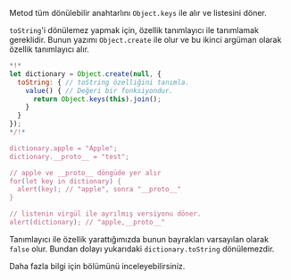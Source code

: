 
Metod tüm dönülebilir anahtarlını `Object.keys` ile alır ve listesini döner.

`toString`'i dönülemez yapmak için, özellik tanımlayıcı ile tanımlamak gereklidir. Bunun yazımı `Object.create` ile olur ve bu ikinci argüman olarak özellik tanımlayıcı alır.

```js run
*!*
let dictionary = Object.create(null, {
  toString: { // toString özelliğini tanımla. 
    value() { // Değeri bir fonksiyondur.
      return Object.keys(this).join();
    }
  }
});
*/!*

dictionary.apple = "Apple";
dictionary.__proto__ = "test";

// apple ve __proto__ döngüde yer alır
for(let key in dictionary) {
  alert(key); // "apple", sonra "__proto__"
}  

// listenin virgül ile ayrılmış versiyonu döner.
alert(dictionary); // "apple,__proto__"
```

Tanımlayıcı ile özellik yarattığımızda bunun bayrakları varsayılan olarak `false` olur. Bundan dolayı yukarıdaki `dictionary.toString` dönülemezdir.

Daha fazla bilgi için [](info:property-descriptors) bölümünü inceleyebilirsiniz.